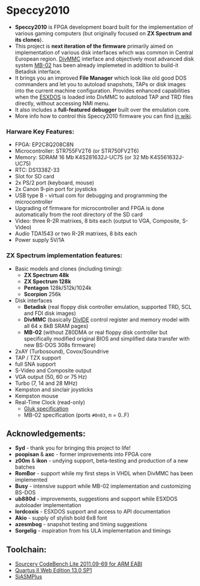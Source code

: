 # Speccy2010

- **Speccy2010** is FPGA development board built for the implementation of various gaming computers (but originally focused on **ZX Spectrum and its clones**).
- This project is **next iteration of the firmware** primarily aimed on implementation of various disk interfaces which was common in Central European region. [DivMMC](https://spectrumforeveryone.com/2017/04/history-esxdos-divmmc-divmmc-enjoy/) interface and objectively most advanced disk system [MB-02](https://z00m.speccy.cz/?file=mb-02) has been already implemeted in addition to build-it Betadisk interface.
- It brings you an improved **File Manager** which look like old good DOS commanders and let you to autoload snapshots, TAPs or disk images into the current machine configuration. Provides enhanced capabilities when the [ESXDOS](http://www.esxdos.org) is loaded into DivMMC to autoload TAP and TRD files directly, without accessing NMI menu.
- It also includes a **full-featured debugger** built over the emulation core.
- More info how to control this Speccy2010 firmware you can find [in wiki](https://github.com/mborik/speccy2010/wiki).

### Harware Key Features:
* FPGA: EP2C8Q208C8N
* Microcontroller: STR755FV2T6 (or STR750FV2T6)
* Memory: SDRAM 16 Mb K4S281632J-UC75 (or 32 Mb K4S561632J-UC75)
* RTC: DS1338Z-33
* Slot for SD card
* 2x PS/2 port (keyboard, mouse)
* 2x Canon 9-pin port for joysticks
* USB type B - virtual com for debugging and programming the microcontroller
* Upgrading of firmware for microcontroller and FPGA is done automatically from the root directory of the SD card
* Video: three R-2R matrixes, 8 bits each (output to VGA, Composite, S-Video)
* Audio TDA1543 or two R-2R matrixes, 8 bits each
* Power supply 5V/1A

### ZX Spectrum implementation features:
* Basic models and clones (including timing):
  - **ZX Spectrum 48k**
  - **ZX Spectrum 128k**
  - **Pentagon** 128k/512k/1024k
  - **Scorpion** 256k
* Disk interfaces
  - **Betadisk** (real floppy disk controller emulation, supported TRD, SCL and FDI disk images)
  - **DivMMC** (basically [DivIDE](https://divide.speccy.cz/files/pgm_model.txt) control register and memory model with all 64 x 8kB SRAM pages)
  - **MB-02** (without Z80DMA or real floppy disk controller but specifically modified original BIOS and simplified data transfer with new BS-DOS 308s firmware)
* 2xAY (Turbosound), Covox/Soundrive
* TAP / TZX support
* full SNA support
* S-Video and Composite output
* VGA output (50, 60 or 75 Hz)
* Turbo (7, 14 and 28 MHz)
* Kempston and sinclair joysticks
* Kempston mouse
* Real-Time Clock (read-only)
  - [Gluk specification](http://bit.do/glukrtc)
  - MB-02 specification (ports `#0n03`, n = 0..F)

## Acknowledgements:
* **Syd** - thank you for bringing this project to life!
* **poopisan** & **axc** - former improvements into FPGA core
* **z00m** & **ikon** - undying support, beta-testing and production of a new batches
* **RomBor** - support while my first steps in VHDL when DivMMC has been implemented
* **Busy** - intensive support while MB-02 implementation and customizing BS-DOS
* **ub880d** - improvements, suggestions and support while ESXDOS autoloader implementation
* **lordcoxis** - ESXDOS support and access to API documentation
* **Akio** - supply of stylish bold 6x8 font
* **azesmbog** - snapshot testing and timing suggestions
* **Sorgelig** - inspiration from his ULA implementation and timings


## Toolchain:

- [Sourcery CodeBench Lite 2011.09-69 for ARM EABI](https://sourcery.mentor.com/GNUToolchain/release2032)
- [Quartus II Web Edition 13.0 SP1](http://dl.altera.com/13.0sp1/?edition=web&platform=windows&download_manager=direct)
- [SjASMPlus](https://github.com/z00m128/sjasmplus)
